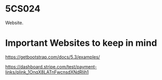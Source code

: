 # 5CS024
Website. 


# Important Websites to keep in mind 

https://getbootstrap.com/docs/5.3/examples/

https://dashboard.stripe.com/test/payment-links/plink_1OnqX8LATnFwcnsdXNdRlih1

